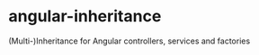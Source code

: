 angular-inheritance
===================

(Multi-)Inheritance for Angular controllers, services and factories 
